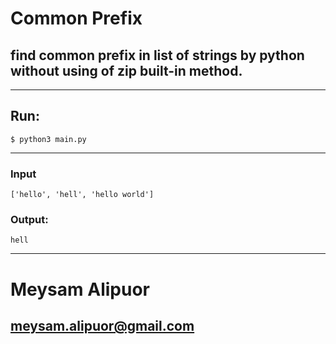 # Common Prefix

## find common prefix in list of strings by python without using of zip built-in method.

-----

## Run: 
```$ python3 main.py ```

-----

### Input
``` ['hello', 'hell', 'hello world'] ```

### Output:
```hell```

------



# Meysam Alipuor
## meysam.alipuor@gmail.com




